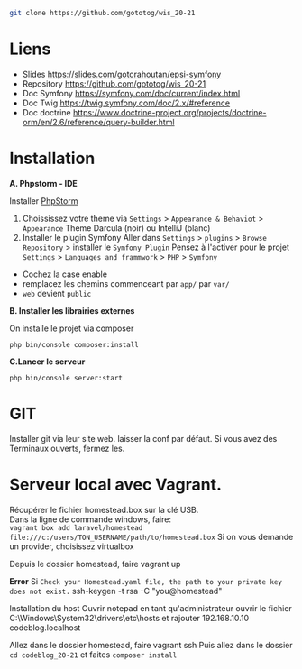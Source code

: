 ```bash
git clone https://github.com/gototog/wis_20-21
```
Liens
==========
  * Slides https://slides.com/gotorahoutan/epsi-symfony  
  * Repository https://github.com/gototog/wis_20-21  
  * Doc Symfony https://symfony.com/doc/current/index.html  
  * Doc Twig https://twig.symfony.com/doc/2.x/#reference  
  * Doc doctrine https://www.doctrine-project.org/projects/doctrine-orm/en/2.6/reference/query-builder.html  

Installation
==========

**A. Phpstorm - IDE**

Installer [PhpStorm](https://www.jetbrains.com/phpstorm/download/)  
1. Choississez votre theme via   `Settings` > `Appearance & Behaviot` > `Appearance` Theme Darcula (noir) ou IntelliJ (blanc)
1. Installer le plugin Symfony
Aller dans `Settings` > `plugins` > `Browse Repository` > installer le `Symfony Plugin`
Pensez à l'activer pour le projet  `Settings` > `Languages and frammwork` > `PHP` > `Symfony` 
  - Cochez la case enable
  - remplacez les chemins commenceant par `app/` par `var/`
  - `web` devient `public`

**B. Installer les librairies externes**

On installe le projet via composer

    php bin/console composer:install
    
**C.Lancer le serveur**

    php bin/console server:start
    

GIT
=========
Installer git via leur site web. laisser la conf par défaut. Si vous avez des Terminaux ouverts, fermez les.

Serveur local avec Vagrant.
==========
Récupérer le fichier homestead.box sur la clé USB.  
Dans la ligne de commande windows, faire:  
`vagrant box add laravel/homestead file:///c:/users/TON_USERNAME/path/to/homestead.box`
Si on vous demande un provider, choisissez virtualbox


Depuis le dossier homestead, faire vagrant up

**Error**
Si `Check your Homestead.yaml file, the path to your private key does not exist.`
ssh-keygen -t rsa -C "you@homestead"


Installation du host 
Ouvrir notepad en tant qu'administrateur ouvrir le fichier
C:\Windows\System32\drivers\etc\hosts 
et rajouter 192.168.10.10  codeblog.localhost

Allez dans le dossier homestead, faire vagrant ssh
Puis allez dans le dossier `cd codeblog_20-21` et faites `composer install`
